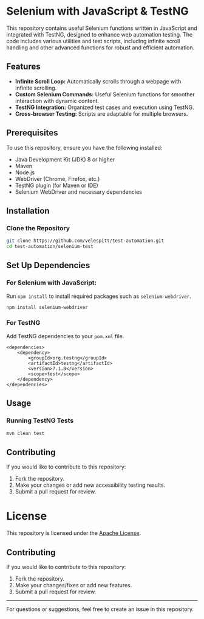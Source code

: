 # Selenium with JavaScript & TestNG

This repository contains useful Selenium functions written in JavaScript and integrated with TestNG, designed to enhance web automation testing. The code includes various utilities and test scripts, including infinite scroll handling and other advanced functions for robust and efficient automation.

## Features

- **Infinite Scroll Loop:** Automatically scrolls through a webpage with infinite scrolling.
- **Custom Selenium Commands:** Useful Selenium functions for smoother interaction with dynamic content.
- **TestNG Integration:** Organized test cases and execution using TestNG.
- **Cross-browser Testing:** Scripts are adaptable for multiple browsers.

## Prerequisites

To use this repository, ensure you have the following installed:

- Java Development Kit (JDK) 8 or higher
- Maven
- Node.js
- WebDriver (Chrome, Firefox, etc.)
- TestNG plugin (for Maven or IDE)
- Selenium WebDriver and necessary dependencies

## Installation

### Clone the Repository

```bash
git clone https://github.com/velespitt/test-automation.git
cd test-automation/selenium-test
```

## Set Up Dependencies

### For Selenium with JavaScript:
Run `npm install` to install required packages such as `selenium-webdriver`.

```bash
npm install selenium-webdriver
```

### For TestNG
Add TestNG dependencies to your `pom.xml` file.

```
<dependencies>
    <dependency>
        <groupId>org.testng</groupId>
        <artifactId>testng</artifactId>
        <version>7.1.0</version>
        <scope>test</scope>
    </dependency>
</dependencies>
```

## Usage

### Running TestNG Tests

```bash
mvn clean test
```

## Contributing

If you would like to contribute to this repository:

1. Fork the repository.
2. Make your changes or add new accessibility testing results.
3. Submit a pull request for review.

# License

This repository is licensed under the [Apache License](LICENSE).

## Contributing

If you would like to contribute to this repository:

1. Fork the repository.
2. Make your changes/fixes or add new features.
3. Submit a pull request for review.

---

For questions or suggestions, feel free to create an issue in this repository.



